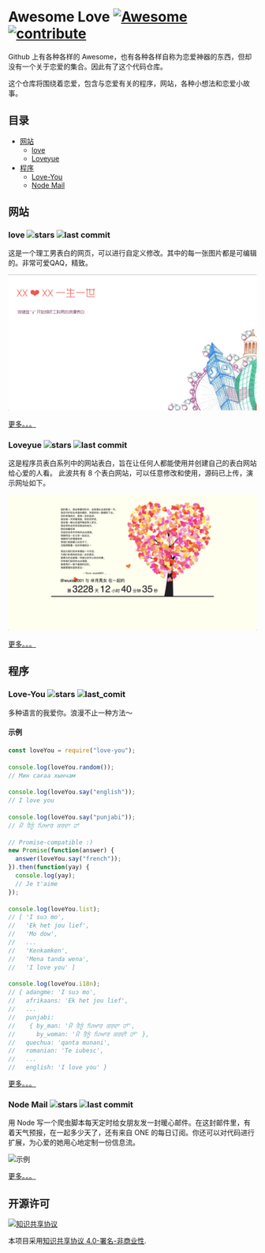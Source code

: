 # Awesome Love [![Awesome](https://awesome.re/badge.svg)](https://awesome.re) [![contribute](https://img.shields.io/badge/-贡献-brightgreen.svg)](contributing-cn.md)

Github 上有各种各样的 Awesome，也有各种各样自称为恋爱神器的东西，但却没有一个关于恋爱的集合。因此有了这个代码仓库。

这个仓库将围绕着恋爱，包含与恋爱有关的程序，网站，各种小想法和恋爱小故事。

## 目录

- [网站](#网站)
  <!-- - 展示 -->
  	- [love](#love--)
    - [Loveyue](#Loveyue--)
- [程序](#程序)
  - [Love-You](#Love-You--)
  - [Node Mail](#node-Mail--)

## 网站

### love ![stars](https://img.shields.io/github/stars/arunboy/love.svg) ![last commit](https://img.shields.io/github/last-commit/arunboy/love.svg)

这是一个理工男表白的网页，可以进行自定义修改。其中的每一张图片都是可编辑的。非常可爱QAQ，精致。

![example](https://raw.githubusercontent.com/glazec/awesome-love/master/images/arunboy.png)

[更多。。。](https://github.com/arunboy/love)

### Loveyue ![stars](https://img.shields.io/github/stars/wuxia2001/loveyue.svg) ![last commit](https://img.shields.io/github/last-commit/wuxia2001/loveyue.svg)

这是程序员表白系列中的网站表白，旨在让任何人都能使用并创建自己的表白网站给心爱的人看。 此波共有 8 个表白网站，可以任意修改和使用，源码已上传，演示网址如下。

![示例](https://raw.githubusercontent.com/glazec/awesome-love/master/images/wuxia2001.png)

[更多。。。](https://github.com/wuxia2001/loveyue)

## 程序

### Love-You ![stars](https://img.shields.io/github/stars/IonicaBizau/love-you.svg) ![last_comit](https://img.shields.io/github/last-commit/IonicaBizau/love-you.svg)

多种语言的我爱你。浪漫不止一种方法～

#### 示例

```js
const loveYou = require("love-you");

console.log(loveYou.random());
// Мин сағаа хынчам ‎

console.log(loveYou.say("english"));
// I love you

console.log(loveYou.say("punjabi"));
// ਮੈਂ ਤੈਨੂੰ ਪਿਆਰ ਕਰਦਾ ਹਾਂ

// Promise-compatible :)
new Promise(function(answer) {
  answer(loveYou.say("french"));
}).then(function(yay) {
  console.log(yay);
  // Je t'aime
});

console.log(loveYou.list);
// [ 'I suɔ mo',
//   'Ek het jou lief',
//   'Mo dow',
//   ...
//   'Kenkamken',
//   'Mena tanda wena',
//   'I love you' ]

console.log(loveYou.i18n);
// { adangme: 'I suɔ mo',
//   afrikaans: 'Ek het jou lief',
//   ...
//   punjabi:
//    { by_man: 'ਮੈਂ ਤੈਨੂੰ ਪਿਆਰ ਕਰਦਾ ਹਾਂ',
//      by_woman: 'ਮੈਂ ਤੈਨੂੰ ਪਿਆਰ ਕਰਦੀ ਹਾਂ' },
//   quechua: 'qanta munani',
//   romanian: 'Te iubesc',
//   ...
//   english: 'I love you' }
```

[更多。。。](https://github.com/IonicaBizau/love-you)

### Node Mail ![stars](https://img.shields.io/github/stars/Vincedream/NodeMail.svg) ![last commit](https://img.shields.io/github/last-commit/Vincedream/NodeMail.svg)

用 Node 写一个爬虫脚本每天定时给女朋友发一封暖心邮件。在这封邮件里，有着天气预报，在一起多少天了，还有来自 ONE 的每日订阅。你还可以对代码进行扩展，为心爱的她用心地定制一份信息流。

![示例](https://camo.githubusercontent.com/eb44a62a47273be4b9aef2e6bdb54c4d446ff680/687474703a2f2f626c6f677069632e76696e63652e78696e2f32433937313636332d344330322d344344442d384531332d3143373142383137304542342e706e67)

[更多。。。](https://github.com/Vincedream/NodeMail)

## 开源许可

[![知识共享协议](http://i.creativecommons.org/l/by-nc/4.0/88x31.png)](https://creativecommons.org/licenses/by-nc/4.0/)

本项目采用[知识共享协议 4.0-署名-非商业性](http://creativecommons.org/licenses/by-nc/4.0/).
